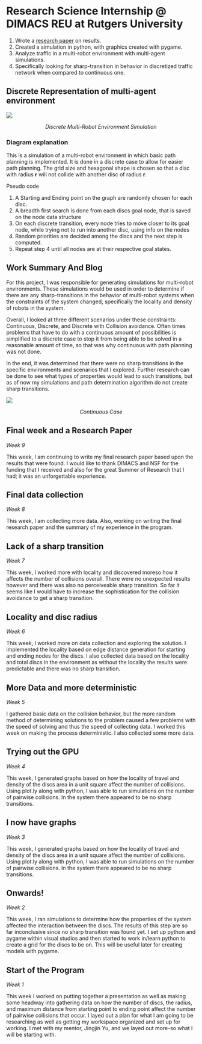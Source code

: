 # Research Science Internship @ DIMACS REU at Rutgers University

1. Wrote a [research paper](../Resources/finalResearchPaper.pdf) on results.
1. Created a simulation in python, with graphics created with pygame.
1. Analyze traffic in a multi-robot environment with multi-agent simulations.
1. Specifically looking for sharp-transition in behavior in discretized traffic network when compared to continuous one.

## Discrete Representation of multi-agent environment

![](../Resources/DiscreteSmaller.gif)

<center><em>Discrete Multi-Robot Environment Simulation</em></center>

### Diagram explanation

This is a simulation of a multi-robot environment in which basic path
planning is implemented. It is done in a discrete case to allow for easier
path planning. The grid size and hexagonal shape is chosen so that a disc
with radius **r** will not collide with another disc of radius **r**.

Pseudo code

1. A Starting and Ending point on the graph are randomly chosen for each disc.
1. A breadth first search is done from each discs goal node, that is saved on the node data structure
1. On each discrete transition, every node tries to move closer to its goal node, while trying not to run into another disc, using info on the nodes
1. Random priorities are decided among the discs and the next step is computed.
1. Repeat step 4 until all nodes are at their respective goal states.

## Work Summary And Blog

For this project, I was responsible for generating simulations for
multi-robot environments. These simulations would be used in order to
determine if there are any sharp-transitions in the behavior of
multi-robot systems when the constraints of the system changed,
specifically the locality and density of robots in the system.

Overall, I looked at three different scenarios under these constraints:
Continuous, Discrete, and Discrete with Collision avoidance. Often times
problems that have to do with a continuous amount of possibilities is
simplified to a discrete case to stop it from being able to be solved in
a reasonable amount of time, so that was why continuous with path
planning was not done.

In the end, it was determined that there were no sharp transitions in
the specific environments and scenarios that I explored. Further
research can be done to see what types of properties would lead to such
transitions, but as of now my simulations and path determination
algorithm do not create sharp transitions.

![](../Resources/ContinuousSmaller.gif)

<center><em>Continuous Case</em></center>

## Final week and a Research Paper

*Week 9*

This week, I am continuing to write my final research paper based upon
the results that were found. I would like to thank DIMACS and NSF for
the funding that I received and also for the great Summer of Research
that I had; it was an unforgettable experience.

## Final data collection

*Week 8*

This week, I am collecting more data. Also, working on writing the final
research paper and the summary of my experience in the program.


## Lack of a sharp transition

*Week 7*

This week, I worked more with locality and discovered moreso how it
affects the number of collisions overall. There were no unexpected
results however and there was also no perceiveable sharp transition. So
far it seems like I would have to increase the sophistication for the
collision avoidance to get a sharp transition.

##  Locality and disc radius

*Week 6*

This week, I worked more on data collection and exploring the solution.
I implemented the locality based on edge distance generation for
starting and ending nodes for the discs. I also collected data based on
the locality and total discs in the environment as without the locality
the results were predictable and there was no sharp transition.

## More Data and more deterministic

*Week 5*

I gathered basic data on the collision behavior, but the more random
method of determining solutions to the problem caused a few problems
with the speed of solving and thus the speed of collecting data. I
worked this week on making the process deterministic. I also collected
some more data.

## Trying out the GPU

*Week 4*

This week, I generated graphs based on how the locality of travel and
density of the discs area in a unit square affect the number of
collisions. Using plot.ly along with python, I was able to run
simulations on the number of pairwise collisions. In the system there
appeared to be no sharp transitions.


## I now have graphs

*Week 3*

 This week, I generated graphs based on how the locality of travel and
density of the discs area in a unit square affect the number of
collisions. Using plot.ly along with python, I was able to run
simulations on the number of pairwise collisions. In the system there
appeared to be no sharp transitions.

## Onwards!

*Week 2*

 This week, I ran simulations to determine how the properties of the
system affected the interaction between the discs. The results of this
step are so far inconclusive since no sharp transition was found yet. I
set up python and pygame within visual studios and then started to work
in/learn python to create a grid for the discs to be on. This will be
useful later for creating models with pygame.


## Start of the Program

*Week 1*

 This week I worked on putting together a presentation as well as making
some headway into gathering data on how the number of discs, the radius,
and maximum distance from starting point to ending point affect the
number of pairwise collisions that occur. I layed out a plan for what I
am going to be researching as well as getting my workspace organized and
set up for working. I met with my mentor, Jingjin Yu, and we layed out
more-so what I will be starting with.